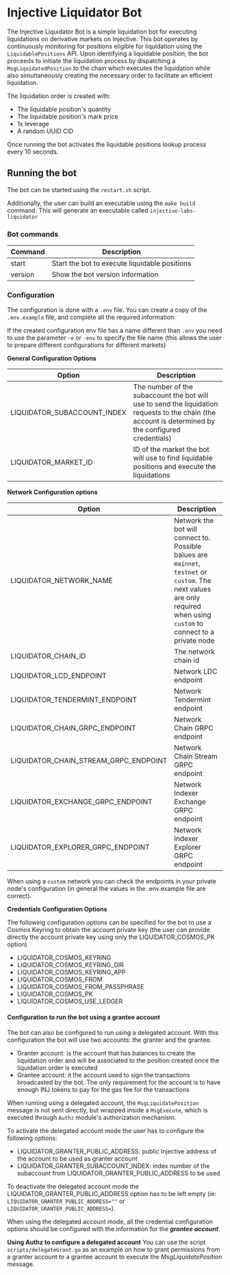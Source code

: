 # Injective Liquidator Bot


The Injective Liquidator Bot is a simple liquidation bot for executing liquidations on derivative markets on Injective.
This bot operates by continuously monitoring for positions eligible for liquidation using the `LiquidablePositions` API. Upon identifying a liquidable position, the bot proceeds to initiate the liquidation process by dispatching a `MsgLiquidatedPosition` to the chain which executes the liquidation while also simultaneously creating the necessary order to facilitate an efficient liquidation.

The liquidation order is created with:
- The liquidable position's quantity
- The liquidable position's mark price
- 1x leverage
- A random UUID CID

Once running the bot activates the liquidable positions lookup process every 10 seconds.

## Running the bot

The bot can be started using the `restart.sh` script.

Additionally, the user can build an executable using the `make build` command. This will generate an executable called `injective-labs-liquidator`

### Bot commands

| Command | Description                                   |
|---------|-----------------------------------------------|
| start   | Start the bot to execute liquidable positions |
| version | Show the bot version information              |

### Configuration

The configuration is done with a `.env` file. You can create a copy of the `.env.example` file, and complete all the required information.

If the created configuration env file has a name different than `.env` you need to use the parameter `-e` or `-env` to specify the file name (this allows the user to prepare different configurations for different markets)

**General Configuration Options**

| Option                                | Description                                                                                                                                           |
|---------------------------------------|-------------------------------------------------------------------------------------------------------------------------------------------------------|
| LIQUIDATOR_SUBACCOUNT_INDEX           | The number of the subaccount the bot will use to send the liquidation requests to the chain (the account is determined by the configured credentials) |
| LIQUIDATOR_MARKET_ID                  | ID of the market the bot will use to find liquidable positions and execute the liquidations                                                           |


**Network Configuration options**

| Option                                | Description                                                                                                                                                               |
|---------------------------------------|---------------------------------------------------------------------------------------------------------------------------------------------------------------------------|
| LIQUIDATOR_NETWORK_NAME               | Network the bot will connect to. Possible balues are `mainnet`, `testnet` or `custom`. The next values are only required when using `custom` to connect to a private node |
| LIQUIDATOR_CHAIN_ID                   | The network chain id                                                                                                                                                      |
| LIQUIDATOR_LCD_ENDPOINT               | Network LDC endpoint                                                                                                                                                      |
| LIQUIDATOR_TENDERMINT_ENDPOINT        | Network Tendermint endpoint                                                                                                                                               |
| LIQUIDATOR_CHAIN_GRPC_ENDPOINT        | Network Chain GRPC endpoint                                                                                                                                               |
| LIQUIDATOR_CHAIN_STREAM_GRPC_ENDPOINT | Network Chain Stream GRPC endpoint                                                                                                                                        |
| LIQUIDATOR_EXCHANGE_GRPC_ENDPOINT     | Network Indexer Exchange GRPC endpoint                                                                                                                                    |
| LIQUIDATOR_EXPLORER_GRPC_ENDPOINT     | Network Indexer Explorer GRPC endpoint                                                                                                                                    |

When using a `custom` network you can check the endpoints in your private node's configuration (in general the values in the .env.example file are correct).

**Credentials Configuration Options**

The following configuration options can be specified for the bot to use a Cosmos Keyring to obtain the account private key (the user can provide directly the account private key using only the LIQUIDATOR_COSMOS_PK option)

- LIQUIDATOR_COSMOS_KEYRING
- LIQUIDATOR_COSMOS_KEYRING_DIR
- LIQUIDATOR_COSMOS_KEYRING_APP
- LIQUIDATOR_COSMOS_FROM
- LIQUIDATOR_COSMOS_FROM_PASSPHRASE
- LIQUIDATOR_COSMOS_PK
- LIQUIDATOR_COSMOS_USE_LEDGER

#### Configuration to run the bot using a grantee account
The bot can also be configured to run using a delegated account. With this configuration the bot will use two accounts: the granter and the grantee.

- Granter account: is the account that has balances to create the liquidation order and will be associated to the position created once the liquidation order is executed
- Grantee account: it the account used to sign the transactions broadcasted by the bot. The only requirement for the account is to have enough INJ tokens to pay for the gas fee for the transactions

When running using a delegated account, the `MsgLiquidatePosition` message is not sent directly, but wrapped inside a `MsgExecute`, which is executed through `Authz` module's authorization mechanism.

To activate the delegated account mode the user has to configure the following options:

- LIQUIDATOR_GRANTER_PUBLIC_ADDRESS: public Injective address of the account to be used as granter account
- LIQUIDATOR_GRANTER_SUBACCOUNT_INDEX: index number of the subaccount from LIQUIDATOR_GRANTER_PUBLIC_ADDRESS to be used

To deactivate the delegated account mode the LIQUIDATOR_GRANTER_PUBLIC_ADDRESS option has to be left empty (ie: `LIQUIDATOR_GRANTER_PUBLIC_ADDRESS=""` or `LIQUIDATOR_GRANTER_PUBLIC_ADDRESS=`).

When using the delegated account mode, all the credential configuration options should be configured with the information for the _**grantee account**_.


**Using Authz to configure a delegated account**
You can use the script `scripts/delegateGrant.go` as an example on how to grant permissions from a granter account to a grantee account to execute the _MsgLiquidatePosition_ message.
